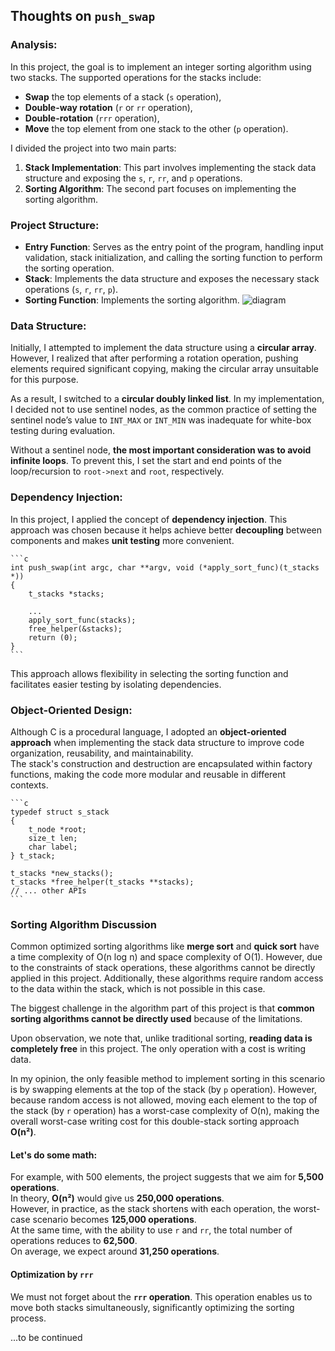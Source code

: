 ## Thoughts on `push_swap`

### Analysis:

In this project, the goal is to implement an integer sorting algorithm using two stacks. The supported operations for the stacks include:

- **Swap** the top elements of a stack (`s` operation),
- **Double-way rotation** (`r` or `rr` operation),
- **Double-rotation** (`rrr` operation),
- **Move** the top element from one stack to the other (`p` operation).

I divided the project into two main parts:
1. **Stack Implementation**: This part involves implementing the stack data structure and exposing the `s`, `r`, `rr`, and `p` operations.
2. **Sorting Algorithm**: The second part focuses on implementing the sorting algorithm.

### Project Structure:

- **Entry Function**: Serves as the entry point of the program, handling input validation, stack initialization, and calling the sorting function to perform the sorting operation.
- **Stack**: Implements the data structure and exposes the necessary stack operations (`s`, `r`, `rr`, `p`).
- **Sorting Function**: Implements the sorting algorithm.
![diagram](./imgs/push_swap1.png)

### Data Structure:
Initially, I attempted to implement the data structure using a **circular array**. However, I realized that after performing a rotation operation, pushing elements required significant copying, making the circular array unsuitable for this purpose.

As a result, I switched to a **circular doubly linked list**. In my implementation, I decided not to use sentinel nodes, as the common practice of setting the sentinel node’s value to `INT_MAX` or `INT_MIN` was inadequate for white-box testing during evaluation.

Without a sentinel node, **the most important consideration was to avoid infinite loops**. To prevent this, I set the start and end points of the loop/recursion to `root->next` and `root`, respectively.

### Dependency Injection:
In this project, I applied the concept of **dependency injection**. This approach was chosen because it helps achieve better **decoupling** between components and makes **unit testing** more convenient.

    ```c
    int push_swap(int argc, char **argv, void (*apply_sort_func)(t_stacks *))
    {
        t_stacks *stacks;

        ...
        apply_sort_func(stacks);
        free_helper(&stacks);
        return (0);
    }
    ```
This approach allows flexibility in selecting the sorting function and facilitates easier testing by isolating dependencies.

### Object-Oriented Design:
Although C is a procedural language, I adopted an **object-oriented approach** when implementing the stack data structure to improve code organization, reusability, and maintainability.  
The stack's construction and destruction are encapsulated within factory functions, making the code more modular and reusable in different contexts.

    ```c
    typedef struct s_stack
    {
        t_node *root;
        size_t len;
        char label;
    } t_stack;

    t_stacks *new_stacks();
    t_stacks *free_helper(t_stacks **stacks);
    // ... other APIs
    ```
### Sorting Algorithm Discussion

Common optimized sorting algorithms like **merge sort** and **quick sort** have a time complexity of O(n log n) and space complexity of O(1). However, due to the constraints of stack operations, these algorithms cannot be directly applied in this project. Additionally, these algorithms require random access to the data within the stack, which is not possible in this case.

The biggest challenge in the algorithm part of this project is that **common sorting algorithms cannot be directly used** because of the limitations.

Upon observation, we note that, unlike traditional sorting, **reading data is completely free** in this project. The only operation with a cost is writing data.

In my opinion, the only feasible method to implement sorting in this scenario is by swapping elements at the top of the stack (by `p` operation). However, because random access is not allowed, moving each element to the top of the stack (by `r` operation) has a worst-case complexity of O(n), making the overall worst-case writing cost for this double-stack sorting approach **O(n²)**.

#### Let's do some math:

For example, with 500 elements, the project suggests that we aim for **5,500 operations**.  
In theory, **O(n²)** would give us **250,000 operations**.  
However, in practice, as the stack shortens with each operation, the worst-case scenario becomes **125,000 operations**.  
At the same time, with the ability to use `r` and `rr`, the total number of operations reduces to **62,500**.  
On average, we expect around **31,250 operations**.

#### Optimization by `rrr`

We must not forget about the **`rrr` operation**. This operation enables us to move both stacks simultaneously, significantly optimizing the sorting process.

...to be continued

